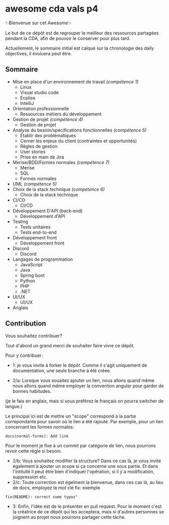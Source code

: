# awesome cda vals p4

✨Bienvenue sur cet Awesome✨

Le but de ce dépôt est de regrouper le meilleur des ressources partagées pendant la CDA, afin de pouvoir le conserver pour plus tard.

Actuellement, le sommaire initial est calqué sur la chronologie des daily objectives, il évoluera peut être.

## Sommaire
- Mise en place d'un environnement de travail *(compétence 1)*
    - Linux
    - Visual studio code
    - Ecplise
    - IntelliJ
- Orientation professionnelle
    - Ressources métiers du développement
- Gestion de projet *(compétence 4)*
    - Gestion de projet
- Analyse du besoin/spécifications fonctionnelles *(compétence 5)*
    - Établir des problématiques
    - Cerner les enjeux du client (contraintes et opportunités)
    - Règles de gestion
    - User stories
    - Prise en main de Jira
- Merise/BDD/Formes normales *(compétence 7)*
    - Merise
    - SQL
    - Formes normales
- UML *(compétence 5)*
- Choix de la stack technique *(compétence 6)*
    - Choix de la stack technique
- CI/CD 
    - CI/CD
- Développement D'API (back-end)
    - Développement d'API
- Testing
    - Tests unitaires
    - Tests end-to-end
- Développement front
    - Développement front
- Discord
    - Discord
- Langages de programmation
    - JavaScript
    - Java
    - Spring boot
    - Python
    - PHP
    - .NET
- UI/UX
    - UI/UX
- Anglais

## Contribution

Vous souhaitez contribuer?

Tout d'abord un grand merci de souhaiter faire vivre ce dépôt.

Pour y contribuer:
- 1: je vous invite à forker le dépôt. Comme il s'agit uniquement de documentation, une seule branche a été créee.

- 2/a: Lorsque vous souaitez ajouter un lien, nous allons quand même nous allons quand même employer la convention angular pour garder de bonnes habitudes.

(je le fais en anglais, mais si vous préférez le français on pourra switcher de langue.)

Le principal ici est de mettre un "scope" correspond à la partie correpondante pour savoir où le lien a été rajouté. Par exemple, pour un lien concernant les formes normales:
```
docs(normal-forms): Add link
```
Pour le moment je fixe à un commit par catégorie de lien, nous pourrons revoir cette règle si besoin.
- 2/b: Vous souhaitez modifier la structure? Dans ce cas là, je vous invite également à ajouter un scope si ça concerne une sous partie. Et dans l'intitullé il peut être bien d'indiquer l'opération, si il y a modification, suppression etc.
- 2/c: Toute correction est égelment la bienvenue, dans ces cas là, au lieu de docs, employez le mot clé fix:
exemple
```
fix(README): correct some typos"
```

- 3: Enfin, l'idée est de le présenter en pull request. Pour le moment c'est la créatrice de ce dépôt qui les acceptera, mais si d'autres personnes se joignent au projet nous pourrons partager cette tâche.




